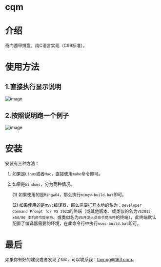 # cqm

# 介绍
奇门遁甲排盘，纯C语言实现（C99标准）。

# 使用方法

## 1.直接执行显示说明

![image](https://gitee.com/taynpg/cqm/raw/master/images/startA.png)

## 2.按照说明跑一个例子

![image](https://gitee.com/taynpg/cqm/raw/master/images/startB.png)

# 安装

安装有三种方法：

1. 如果是`Linux`或者`Mac`，直接使用`make`命令即可。

2. 如果是`Windows`，分为两种情况。

   (1) 如果使用的是`Mingw64`，那么执行`mingw-build.bat`即可。

   (2) 如果使用的是`MSVC`编译器，那么需要打开本地的名为：`Developer Command Prompt for VS 2022`的终端（或其他版本、或类似的名为`VS2015 x64/86 本机命令提示符`、或类似名为`VS开发人员命令提示符`的终端），此终端默认配置了编译器需要的环境，在此命令行中执行`msvc-build.bat`即可。

# 最后

如果你有好的建议或者发现了`BUG`，可以联系我：taynpg@163.com。
